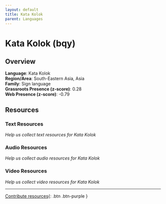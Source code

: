 ```yaml
---
layout: default
title: Kata Kolok
parent: Languages
---
```


# Kata Kolok (bqy)

## Overview

**Language**: Kata Kolok  
**Region/Area**: South-Eastern Asia, Asia  
**Family**: Sign language  
**Grassroots Presence (z-score)**: 0.28  
**Web Presence (z-score)**: -0.79  

## Resources

### Text Resources
*Help us collect text resources for Kata Kolok*

### Audio Resources
*Help us collect audio resources for Kata Kolok*

### Video Resources
*Help us collect video resources for Kata Kolok*

---

[Contribute resources](https://forms.office.com/e/1SfLJx3u1r){: .btn .btn-purple }
